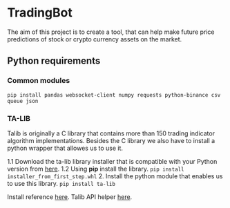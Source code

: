# TradingBot

The aim of this project is to create a tool, that can help make future price predictions of stock or crypto currency assets on the market.

## Python requirements

### Common modules

    pip install pandas websocket-client numpy requests python-binance csv queue json

### TA-LIB
Talib is originally a C library that contains more than 150 trading indicator algorithm implementations. Besides the C library we also have to install a python wrapper that allowes us to use it.

1.1 Download the ta-lib library installer that is compatible with your Python version from [here](https://www.lfd.uci.edu/~gohlke/pythonlibs/#ta-lib).
1.2 Using **pip** install the library. `pip install installer_from_first_step.whl`
2. Install the python module that enables us to use this library. `pip install ta-lib`

Install reference [here](https://www.youtube.com/watch?v=hZIZMMcTQ8c&ab_channel=MartinMayer).
Talib API helper [here](https://www.programcreek.com/python/index/7769/talib).